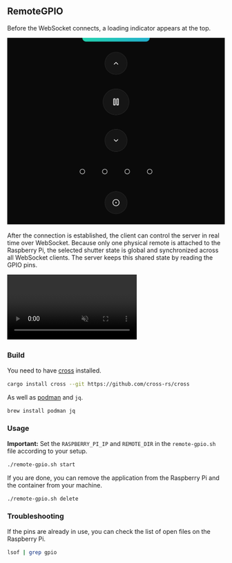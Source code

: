 ## RemoteGPIO

Before the WebSocket connects, a loading indicator appears at the top.

![Remote UI](assets/remote.png)

After the connection is established, the client can control the server in real time over WebSocket. Because only one physical remote is attached to the Raspberry Pi, the selected shutter state is global and synchronized across all WebSocket clients. The server keeps this shared state by reading the GPIO pins.

<video src="https://github.com/user-attachments/assets/4dbb72bf-5b67-4a23-8322-f3749d19901c" autoplay loop muted playsinline></video>

### Build

You need to have [cross](https://github.com/rust-embedded/cross) installed.

```bash
cargo install cross --git https://github.com/cross-rs/cross
```

As well as [podman](https://podman.io/) and `jq`.

```bash
brew install podman jq
```

### Usage

**Important:** Set the `RASPBERRY_PI_IP` and `REMOTE_DIR` in the `remote-gpio.sh` file according to your setup.

```bash
./remote-gpio.sh start
```

If you are done, you can remove the application from the Raspberry Pi and the container from your machine.

```bash
./remote-gpio.sh delete
```

### Troubleshooting

If the pins are already in use, you can check the list of open files on the Raspberry Pi.

```bash
lsof | grep gpio
```
